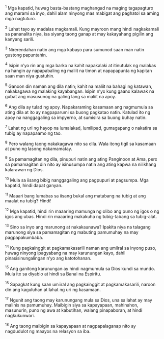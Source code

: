 <sup>1</sup>
Mga kapatid, huwag basta-bastang maghangad na maging tagapagturo ang marami sa inyo, dahil alam ninyong mas mabigat ang paghatol sa aming mga nagtuturo. 

<sup>2</sup>
Lahat tayo ay madalas magkamali. Kung mayroon mang hindi nagkakamali sa pananalita niya, isa siyang taong ganap at may kakayahang pigilin ang kanyang sarili. 

<sup>3</sup>
Nirerendahan natin ang mga kabayo para sumunod saan man natin gustong papuntahin. 

<sup>4</sup>
Isipin nʼyo rin ang mga barko na kahit napakalaki at itinutulak ng malakas na hangin ay napapabaling ng maliit na timon at napapapunta ng kapitan saan man niya gustuhin. 

<sup>5</sup>
Ganoon din naman ang dila natin; kahit na maliit na bahagi ng katawan, nakakagawa ng malaking kayabangan. Isipin nʼyo kung gaano kalawak na gubat ang masusunog na galing lang sa maliit na apoy. 

<sup>6</sup>
Ang dila ay tulad ng apoy. Napakaraming kasamaan ang nagmumula sa ating dila at ito ay nagpaparumi sa buong pagkatao natin. Katulad ito ng apoy na nanggagaling sa impyerno, at sumisira sa buong buhay natin. 

<sup>7</sup>
Lahat ng uri ng hayop na lumalakad, lumilipad, gumagapang o nakatira sa tubig ay napapaamo ng tao. 

<sup>8</sup>
Pero walang taong nakakagawa nito sa dila. Wala itong tigil sa kasamaan at puno ng lasong nakamamatay. 

<sup>9</sup>
Sa pamamagitan ng dila, pinupuri natin ang ating Panginoon at Ama, pero sa pamamagitan din nito ay isinusumpa natin ang ating kapwa na nilikhang kalarawan ng Dios. 

<sup>10</sup>
Mula sa iisang bibig nanggagaling ang pagpupuri at pagsumpa. Mga kapatid, hindi dapat ganyan. 

<sup>11</sup>
Maaari bang lumabas sa iisang bukal ang matabang na tubig at ang maalat na tubig? Hindi! 

<sup>12</sup>
Mga kapatid, hindi rin maaaring mamunga ng olibo ang puno ng igos o ng igos ang ubas. Hindi rin maaaring makakuha ng tubig-tabang sa tubig-alat.

<sup>13</sup>
Sino sa inyo ang marunong at nakakaunawa? Ipakita niya na talagang marunong siya sa pamamagitan ng mabuting pamumuhay na may pagpapakumbaba. 

<sup>14</sup>
Kung pagkainggit at pagkamakasarili naman ang umiiral sa inyong puso, huwag ninyong ipagyabang na may karunungan kayo, dahil pinasisinungalingan nʼyo ang katotohanan. 

<sup>15</sup>
Ang ganitong karunungan ay hindi nagmumula sa Dios kundi sa mundo. Mula ito sa diyablo at hindi sa Banal na Espiritu. 

<sup>16</sup>
Sapagkat kung saan umiiral ang pagkainggit at pagkamakasarili, naroon din ang kaguluhan at lahat ng uri ng kasamaan. 

<sup>17</sup>
Ngunit ang taong may karunungang mula sa Dios, una sa lahat ay may malinis na pamumuhay. Maibigin siya sa kapayapaan, mahinahon, masunurin, puno ng awa at kabutihan, walang pinapaboran, at hindi nagkukunwari. 

<sup>18</sup>
Ang taong maibigin sa kapayapaan at nagpapalaganap nito ay nagdudulot ng maayos na relasyon sa iba.